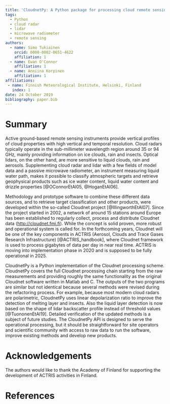 ```yaml
---
title: 'CloudnetPy: A Python package for processing cloud remote sensing data'
tags:
  - Python
  - cloud radar
  - lidar
  - microwave radiometer
  - remote sensing
authors:
  - name: Simo Tukiainen
    orcid: 0000-0002-0651-4622
    affiliation: 1
  - name: Ewan O'Connor
    affiliation: 1
  - name: Anniina Korpinen
    affiliation: 1
affiliations:
 - name: Finnish Meteorological Institute, Helsinki, Finland
   index: 1
date: 24 October 2019
bibliography: paper.bib
---
```


# Summary

Active ground-based remote sensing instruments provide vertical profiles of 
cloud properties with high vertical and temporal resolution. Cloud radars 
typically operate in the sub-millimeter wavelength region around 35 or 94 GHz, 
mainly providing information on ice clouds, rain and insects. Optical lidars,
on the other hand, are more sensitive to liquid clouds, rain and aerosols. 
Supplementing cloud radar and lidar with a few fields of model data and a 
passive microwave radiometer, an instrument measuring liquid water path, 
makes it possible to classify atmospheric targets and retrieve geophysical 
products such as ice water content, liquid water content and drizzle 
properties [@OConnorEtAl05, @HoganEtAl06].

Methodology and prototype software to combine these different data sources, 
and to retrieve target classification and other products, were developed within 
the so-called Cloudnet project [@IllingworthEtAl07]. Since the project started 
in 2002, a network of around 15 stations around Europe has been established 
to regularly collect, process and distribute Cloudnet data (http://cloudnet.fmi.fi). 
While the concept is solid proven, more robust and operational system is called
for. In the forthcoming years, Cloudnet will be one of the key components 
in ACTRIS (Aerosol, Clouds and Trace Gases Research 
Infrastructure) [@ACTRIS_handbook], where Cloudnet framework 
is used to process gigabytes of data per day in near real time. 
ACTRIS is moving into implementation phase in 2020 and is supposed 
to be fully operational in 2025.

CloudnetPy is a Python implementation of the Cloudnet processing scheme. 
CloudnetPy covers the full Cloudnet processing chain starting from the raw 
measurements and providing roughly the same functionality as the original 
Cloudnet software written in Matlab and C. The outputs of the two programs 
are similar but not identical because several methods were revised 
during the refactoring process. For example, because most modern cloud 
radars are polarimetric, CloudnetPy uses linear depolarization ratio 
to improve the detection of melting layer and insects. Also the 
liquid layer detection is now based on the shape of lidar backscatter 
profile instead of threshold values [@TuononenEtAl19]. Detailed
verification of the updated methods is a subject of future studies.
The CloudnetPy API is designed to serve the operational processing, but 
it should be straightforward for site operators and scientific community
with access to raw data to run the software, improve existing 
methods and develop new products.


# Acknowledgements

The authors would like to thank the Academy of Finland for supporting
the development of ACTRIS activities in Finland.

# References